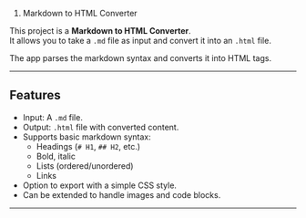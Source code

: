  1. Markdown to HTML Converter

This project is a **Markdown to HTML Converter**.  
It allows you to take a `.md` file as input and convert it into an `.html` file.  

The app parses the markdown syntax and converts it into HTML tags.  

---

## Features

- Input: A `.md` file.  
- Output: `.html` file with converted content.  
- Supports basic markdown syntax:  
  - Headings (`# H1`, `## H2`, etc.)  
  - Bold, italic  
  - Lists (ordered/unordered)  
  - Links  
- Option to export with a simple CSS style.  
- Can be extended to handle images and code blocks.  

---